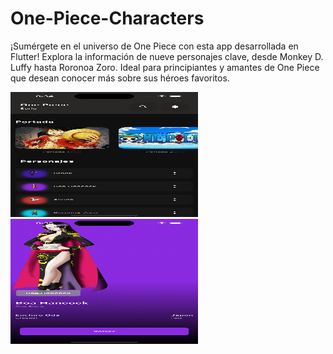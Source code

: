 # One-Piece-Characters
¡Sumérgete en el universo de One Piece con esta app desarrollada en Flutter! Explora la información de nueve personajes clave, desde Monkey D. Luffy hasta Roronoa Zoro. Ideal para principiantes y amantes de One Piece que desean conocer más sobre sus héroes favoritos.

<img src="https://github.com/ayoub3001/One-Piece-Characters/blob/main/assets/imageAppEnd/screen_1.png" alt="Screen Home" width="300" height="200"> <img src="https://github.com/ayoub3001/One-Piece-Characters/blob/main/assets/imageAppEnd/screen_2.png" alt="Screen Character" width="300" height="200">
